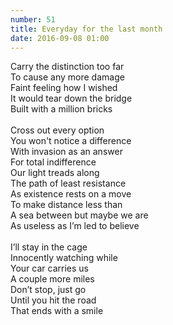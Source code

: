```yaml
---
number: 51
title: Everyday for the last month
date: 2016-09-08 01:00
---
```


Carry the distinction too far<br>
To cause any more damage<br>
Faint feeling how I wished<br>
It would tear down the bridge<br>
Built with a million bricks<br>
<br>
Cross out every option<br>
You won't notice a difference<br>
With invasion as an answer<br>
For total indifference<br>
Our light treads along<br>
The path of least resistance <br>
As existence rests on a move<br>
To make distance less than <br>
A sea between but maybe we are <br>
As useless as I’m led to believe<br>
<br>
I’ll stay in the cage<br>
Innocently watching while<br>
Your car carries us<br>
A couple more miles<br>
Don’t stop, just go<br>
Until you hit the road<br>
That ends with a smile<br>